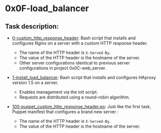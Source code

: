 # 0x0F-load_balancer

## Task description:

 * [0-custom_http_response_header](./0-custom_http_response-header): Bash
  script that installs and configures Nginx on a server with a custom HTTP
  response header.
    * The name of the HTTP header is `X-Served-By`.
    * The value of the HTTP header is the hostname of the server.
    * Other server configurations identical to previous server configurations in project 0x0C-web_server.

* [1-install_load_balancer](./1-install_load_balancer): Bash script that
  installs and configures HAproxy version 1.5 on a server.
    * Enables management via the init script.
    * Requests are distributed using a round-robin algorithm.

* [100-puppet_custom_http_response_header.pp](./100-puppet_custom_http_response_header.pp): Just like the first task, Puppet manifest
   that configures a brand new server :
    * The name of the HTTP header is `X-Served-By`.
    * The value of the HTTP header is the hostname of the server.
